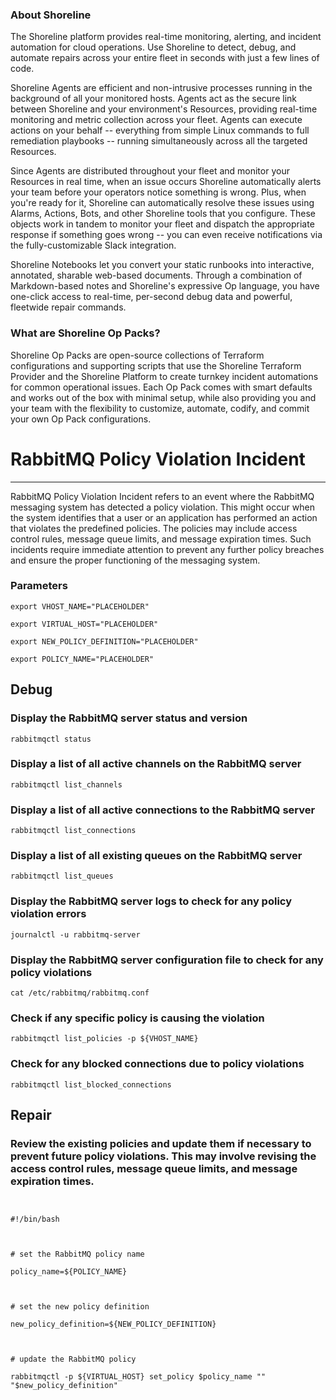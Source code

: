 
### About Shoreline
The Shoreline platform provides real-time monitoring, alerting, and incident automation for cloud operations. Use Shoreline to detect, debug, and automate repairs across your entire fleet in seconds with just a few lines of code.

Shoreline Agents are efficient and non-intrusive processes running in the background of all your monitored hosts. Agents act as the secure link between Shoreline and your environment's Resources, providing real-time monitoring and metric collection across your fleet. Agents can execute actions on your behalf -- everything from simple Linux commands to full remediation playbooks -- running simultaneously across all the targeted Resources.

Since Agents are distributed throughout your fleet and monitor your Resources in real time, when an issue occurs Shoreline automatically alerts your team before your operators notice something is wrong. Plus, when you're ready for it, Shoreline can automatically resolve these issues using Alarms, Actions, Bots, and other Shoreline tools that you configure. These objects work in tandem to monitor your fleet and dispatch the appropriate response if something goes wrong -- you can even receive notifications via the fully-customizable Slack integration.

Shoreline Notebooks let you convert your static runbooks into interactive, annotated, sharable web-based documents. Through a combination of Markdown-based notes and Shoreline's expressive Op language, you have one-click access to real-time, per-second debug data and powerful, fleetwide repair commands.

### What are Shoreline Op Packs?
Shoreline Op Packs are open-source collections of Terraform configurations and supporting scripts that use the Shoreline Terraform Provider and the Shoreline Platform to create turnkey incident automations for common operational issues. Each Op Pack comes with smart defaults and works out of the box with minimal setup, while also providing you and your team with the flexibility to customize, automate, codify, and commit your own Op Pack configurations.

# RabbitMQ Policy Violation Incident
---

RabbitMQ Policy Violation Incident refers to an event where the RabbitMQ messaging system has detected a policy violation. This might occur when the system identifies that a user or an application has performed an action that violates the predefined policies. The policies may include access control rules, message queue limits, and message expiration times. Such incidents require immediate attention to prevent any further policy breaches and ensure the proper functioning of the messaging system.

### Parameters
```shell
export VHOST_NAME="PLACEHOLDER"

export VIRTUAL_HOST="PLACEHOLDER"

export NEW_POLICY_DEFINITION="PLACEHOLDER"

export POLICY_NAME="PLACEHOLDER"
```

## Debug

### Display the RabbitMQ server status and version
```shell
rabbitmqctl status
```

### Display a list of all active channels on the RabbitMQ server
```shell
rabbitmqctl list_channels
```

### Display a list of all active connections to the RabbitMQ server
```shell
rabbitmqctl list_connections
```

### Display a list of all existing queues on the RabbitMQ server
```shell
rabbitmqctl list_queues
```

### Display the RabbitMQ server logs to check for any policy violation errors
```shell
journalctl -u rabbitmq-server
```

### Display the RabbitMQ server configuration file to check for any policy violations
```shell
cat /etc/rabbitmq/rabbitmq.conf
```

### Check if any specific policy is causing the violation
```shell
rabbitmqctl list_policies -p ${VHOST_NAME}
```

### Check for any blocked connections due to policy violations
```shell
rabbitmqctl list_blocked_connections
```

## Repair

### Review the existing policies and update them if necessary to prevent future policy violations. This may involve revising the access control rules, message queue limits, and message expiration times.
```shell


#!/bin/bash



# set the RabbitMQ policy name

policy_name=${POLICY_NAME}



# set the new policy definition

new_policy_definition=${NEW_POLICY_DEFINITION}



# update the RabbitMQ policy

rabbitmqctl -p ${VIRTUAL_HOST} set_policy $policy_name "" "$new_policy_definition"


```